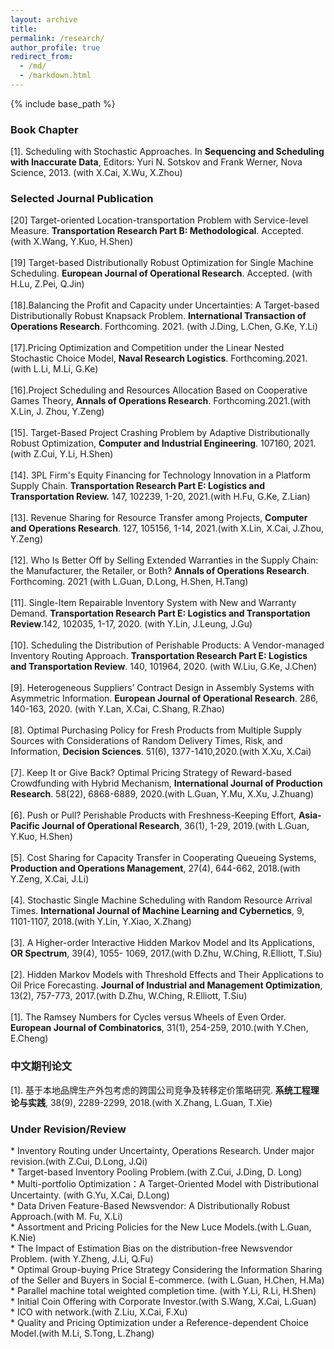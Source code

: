 ```yaml
---
layout: archive
title: 
permalink: /research/
author_profile: true
redirect_from:
  - /md/
  - /markdown.html
---
```


{% include base_path %}

### Book Chapter
[1].	Scheduling with Stochastic Approaches. In **Sequencing and Scheduling with Inaccurate Data**, Editors: Yuri N. Sotskov and Frank Werner, Nova Science, 2013. (with X.Cai, X.Wu, X.Zhou)<br/>

### Selected Journal Publication
[20] Target-oriented Location-transportation Problem with Service-level Measure. **Transportation Research Part B: Methodological**. Accepted. (with X.Wang, Y.Kuo, H.Shen)<br/><br/>
[19] Target-based Distributionally Robust Optimization for Single Machine Scheduling. **European Journal of Operational Research**. Accepted. (with H.Lu, Z.Pei, Q.Jin)<br/><br/>
[18].Balancing the Profit and Capacity under Uncertainties: A Target-based Distributionally Robust Knapsack Problem. **International Transaction of Operations Research**. Forthcoming. 2021. (with J.Ding, L.Chen, G.Ke, Y.Li)<br/><br/>
[17].Pricing Optimization and Competition under the Linear Nested Stochastic Choice Model, **Naval Research Logistics**. Forthcoming.2021. (with L.Li, M.Li, G.Ke)<br/><br/>
[16].Project Scheduling and Resources Allocation Based on Cooperative Games Theory, **Annals of Operations Research**. Forthcoming.2021.(with X.Lin, J. Zhou, Y.Zeng)<br/><br/>
[15]. Target-Based Project Crashing Problem by Adaptive Distributionally Robust Optimization, **Computer and Industrial Engineering**. 107160, 2021.(with Z.Cui, Y.Li, H.Shen)<br/><br/>
[14]. 3PL Firm's Equity Financing for Technology Innovation in a Platform Supply Chain. **Transportation Research Part E: Logistics and Transportation Review.** 147, 102239, 1-20, 2021.(with H.Fu, G.Ke, Z.Lian)<br/><br/>
[13]. Revenue Sharing for Resource Transfer among Projects, **Computer and Operations Research**. 127, 105156, 1-14, 2021.(with X.Lin, X.Cai, J.Zhou, Y.Zeng)<br/><br/>
[12]. Who Is Better Off by Selling Extended Warranties in the Supply Chain: the Manufacturer, the Retailer, or Both? **Annals of Operations Research**. Forthcoming. 2021 (with L.Guan, D.Long, H.Shen, H.Tang)<br/><br/>
[11]. Single-Item Repairable Inventory System with New and Warranty Demand. **Transportation Research Part E: Logistics and Transportation Review**.142, 102035, 1-17, 2020. (with Y.Lin, J.Leung, J.Gu)<br/><br/>
[10]. Scheduling the Distribution of Perishable Products: A Vendor-managed Inventory Routing Approach. **Transportation Research Part E: Logistics and Transportation Review**. 140, 101964, 2020. (with W.Liu, G.Ke, J.Chen)<br/><br/>
[9]. Heterogeneous Suppliers’ Contract Design in Assembly Systems with Asymmetric Information. **European Journal of Operational Research**. 286, 140-163, 2020. (with Y.Lan, X.Cai, C.Shang, R.Zhao)<br/><br/>
[8]. Optimal Purchasing Policy for Fresh Products from Multiple Supply Sources with Considerations of Random Delivery Times, Risk, and Information, **Decision Sciences**. 51(6), 1377-1410,2020.(with X.Xu, X.Cai)<br/><br/>
[7]. Keep It or Give Back? Optimal Pricing Strategy of Reward-based Crowdfunding with Hybrid Mechanism, **International Journal of Production Research**. 58(22), 6868-6889, 2020.(with L.Guan, Y.Mu, X.Xu, J.Zhuang)<br/><br/>
[6]. Push or Pull? Perishable Products with Freshness-Keeping Effort, **Asia-Pacific Journal of Operational Research**, 36(1), 1-29, 2019.(with L.Guan, Y.Kuo, H.Shen)<br/><br/>
[5]. Cost Sharing for Capacity Transfer in Cooperating Queueing Systems, **Production and Operations Management**, 27(4), 644-662, 2018.(with Y.Zeng, X.Cai, J.Li)<br/><br/>
[4]. Stochastic Single Machine Scheduling with Random Resource Arrival Times. **International Journal of Machine Learning and Cybernetics**, 9, 1101-1107, 2018.(with Y.Lin, Y.Xiao, X.Zhang)<br/><br/>
[3]. A Higher-order Interactive Hidden Markov Model and Its Applications, **OR Spectrum**, 39(4), 1055- 1069, 2017.(with D.Zhu, W.Ching, R.Elliott, T.Siu)<br/><br/>
[2]. Hidden Markov Models with Threshold Effects and Their Applications to Oil Price Forecasting. **Journal of Industrial and Management Optimization**, 13(2), 757-773, 2017.(with D.Zhu, W.Ching, R.Elliott, T.Siu)<br/><br/>
[1]. The Ramsey Numbers for Cycles versus Wheels of Even Order. **European Journal of Combinatorics**, 31(1), 254-259, 2010.(with Y.Chen, E.Cheng)<br/>

### 中文期刊论文

[1]. 基于本地品牌生产外包考虑的跨国公司竞争及转移定价策略研究. **系统工程理论与实践**, 38(9), 2289-2299, 2018.(with X.Zhang, L.Guan, T.Xie)<br/>

### Under Revision/Review
\*	Inventory Routing under Uncertainty, Operations Research. Under major revision.(with Z.Cui, D.Long, J.Qi)<br/>
\*  Target-based Inventory Pooling Problem.(with Z.Cui, J.Ding, D. Long)<br/>
\*	Multi-portfolio Optimization：A Target-Oriented Model with Distributional Uncertainty. (with G.Yu, X.Cai, D.Long)<br/>
\*  Data Driven Feature-Based Newsvendor: A Distributionally Robust Approach.(with M. Fu, X.Li)<br/>
\*	Assortment and Pricing Policies for the New Luce Models.(with L.Guan, K.Nie)<br/>
\*	The Impact of Estimation Bias on the distribution-free Newsvendor Problem. (with Y.Zheng, J.Li, Q.Fu)<br/>
\*	Optimal Group-buying Price Strategy Considering the Information Sharing of the Seller and Buyers in Social E-commerce. (with L.Guan, H.Chen, H.Ma)<br/>
\*	Parallel machine total weighted completion time. (with Y.Li, R.Li, H.Shen)<br/>
\*	Initial Coin Offering with Corporate Investor.(with S.Wang, X.Cai, L.Guan)<br/>
\*	ICO with network.(with Z.Liu, X.Cai, F.Xu) <br/>
\*	Quality and Pricing Optimization under a Reference-dependent Choice Model.(with M.Li, S.Tong, L.Zhang) <br/>


